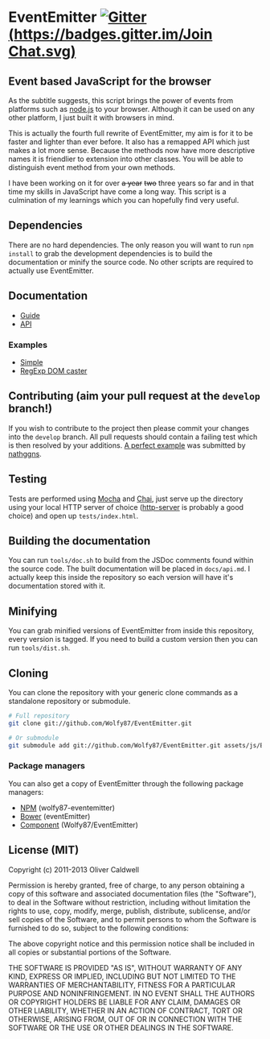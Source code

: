 # EventEmitter [![Gitter](https://badges.gitter.im/Join Chat.svg)][gitter]

## Event based JavaScript for the browser

As the subtitle suggests, this script brings the power of events from platforms such as [node.js][] to your browser. Although it can be used on any other platform, I just built it with browsers in mind.

This is actually the fourth full rewrite of EventEmitter, my aim is for it to be faster and lighter than ever before. It also has a remapped API which just makes a lot more sense. Because the methods now have more descriptive names it is friendlier to extension into other classes. You will be able to distinguish event method from your own methods.

I have been working on it for over ~~a year~~ ~~two~~ three years so far and in that time my skills in JavaScript have come a long way. This script is a culmination of my learnings which you can hopefully find very useful.

## Dependencies

There are no hard dependencies. The only reason you will want to run `npm install` to grab the development dependencies is to build the documentation or minify the source code. No other scripts are required to actually use EventEmitter.

## Documentation

 * [Guide][]
 * [API][]

### Examples

 * [Simple][]
 * [RegExp DOM caster][]

## Contributing (aim your pull request at the `develop` branch!)

If you wish to contribute to the project then please commit your changes into the `develop` branch. All pull requests should contain a failing test which is then resolved by your additions. [A perfect example][example] was submitted by [nathggns][].

## Testing

Tests are performed using [Mocha][] and [Chai][], just serve up the directory using your local HTTP server of choice ([http-server][] is probably a good choice) and open up `tests/index.html`.

## Building the documentation

You can run `tools/doc.sh` to build from the JSDoc comments found within the source code. The built documentation will be placed in `docs/api.md`. I actually keep this inside the repository so each version will have it's documentation stored with it.

## Minifying

You can grab minified versions of EventEmitter from inside this repository, every version is tagged. If you need to build a custom version then you can run `tools/dist.sh`.

## Cloning

You can clone the repository with your generic clone commands as a standalone repository or submodule.

```bash
# Full repository
git clone git://github.com/Wolfy87/EventEmitter.git

# Or submodule
git submodule add git://github.com/Wolfy87/EventEmitter.git assets/js/EventEmitter
```

### Package managers

You can also get a copy of EventEmitter through the following package managers:
 * [NPM][] (wolfy87-eventemitter)
 * [Bower][] (eventEmitter)
 * [Component][] (Wolfy87/EventEmitter)

## License (MIT)

Copyright (c) 2011-2013 Oliver Caldwell

Permission is hereby granted, free of charge, to any person obtaining a copy of this software and associated documentation files (the "Software"), to deal in the Software without restriction, including without limitation the rights to use, copy, modify, merge, publish, distribute, sublicense, and/or sell copies of the Software, and to permit persons to whom the Software is furnished to do so, subject to the following conditions:

The above copyright notice and this permission notice shall be included in all copies or substantial portions of the Software.

THE SOFTWARE IS PROVIDED "AS IS", WITHOUT WARRANTY OF ANY KIND, EXPRESS OR IMPLIED, INCLUDING BUT NOT LIMITED TO THE WARRANTIES OF MERCHANTABILITY, FITNESS FOR A PARTICULAR PURPOSE AND NONINFRINGEMENT. IN NO EVENT SHALL THE AUTHORS OR COPYRIGHT HOLDERS BE LIABLE FOR ANY CLAIM, DAMAGES OR OTHER LIABILITY, WHETHER IN AN ACTION OF CONTRACT, TORT OR OTHERWISE, ARISING FROM, OUT OF OR IN CONNECTION WITH THE SOFTWARE OR THE USE OR OTHER DEALINGS IN THE SOFTWARE.

[guide]: https://github.com/Wolfy87/EventEmitter/blob/master/docs/guide.md
[api]: https://github.com/Wolfy87/EventEmitter/blob/master/docs/api.md
[simple]: http://jsfiddle.net/Wolfy87/qXQu9/
[regexp dom caster]: http://jsfiddle.net/Wolfy87/JqRvS/
[npm]: https://npmjs.org/
[bower]: http://bower.io/
[component]: http://github.com/component/component
[mocha]: http://visionmedia.github.io/mocha/
[chai]: http://chaijs.com/
[issues]: https://github.com/Wolfy87/EventEmitter/issues
[example]: https://github.com/Wolfy87/EventEmitter/pull/46
[nathggns]: https://github.com/nathggns
[http-server]: https://www.npmjs.org/package/http-server
[node.js]: http://nodejs.org/
[gitter]: https://gitter.im/Wolfy87/EventEmitter?utm_source=badge&utm_medium=badge&utm_campaign=pr-badge&utm_content=badge
